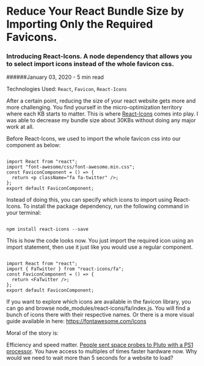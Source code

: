 <BlogMetaDecorator folder="reactIcons" image="thumbnail.png" imageAlt="text that says import favicons efficiently without increasing bundle size, and at the bottom, there is the logo of react-icons" description="Introducing React-Icons. A node dependency that allows you to select import icons instead of the whole favicon css." title="CK - Reduce Your React Bundle Size by Importing Only the Required Favicons" />

# Reduce Your React Bundle Size by Importing Only the Required Favicons.

### Introducing React-Icons. A node dependency that allows you to select import icons instead of the whole favicon css.

######January 03, 2020 - 5 min read

Technologies Used: `React`, `Favicon`, `React-Icons`

After a certain point, reducing the size of your react website gets more and more challenging. You find yourself in the micro-optimization territory where each KB starts to matter. This is where 
[React-Icons](https://www.npmjs.com/package/react-icons) comes into play. I was able to decrease my bundle
size about 30KBs without doing any major work at all.

Before React-Icons, we used to import the whole favicon css into our component as below:

 <Code language="javascript">
import React from "react";
import "font-awesome/css/font-awesome.min.css";
const FaviconComponent = () => {
  return &lt;p className="fa fa-twitter" />;
};
export default FaviconComponent;
</Code>

Instead of doing this, you can specify which icons to import using React-Icons. To install the package dependency,
 run the following command in your terminal:

 <Code language="bash">
npm install react-icons --save
</Code>

This is how the code looks now. You just import the required icon using an import statement, then use it just like you would use
a regular component.

 <Code language="javascript">
import React from "react";
import { FaTwitter } from "react-icons/fa";
const FaviconComponent = () => {
  return &lt;FaTwitter />;
};
export default FaviconComponent;
</Code>

If you want to explore which icons are available in the favicon library, you can go and browse node_modules/react-icons/fa/index.js.
You will find a bunch of icons there with their respective names. Or there is a more visual guide available in here: https://fontawesome.com/icons

Moral of the story is:

Efficiency and speed matter. [People sent space probes to Pluto with a PS1 processor](https://www.theverge.com/2015/1/15/7551365/playstation-cpu-powers-new-horizons-pluto-probe). 
You have access to multiples of times faster hardware now. Why would we need to wait more than 5 seconds for a website to load?
